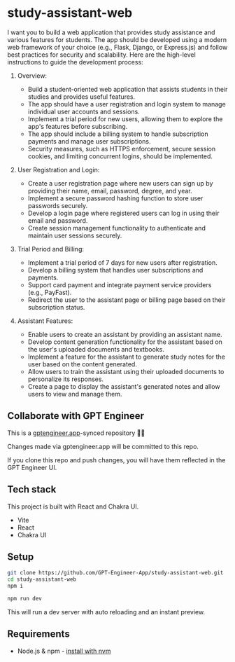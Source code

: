 # study-assistant-web

I want you to build a web application that provides study assistance and various features for students. The app should be developed using a modern web framework of your choice (e.g., Flask, Django, or Express.js) and follow best practices for security and scalability. Here are the high-level instructions to guide the development process:

1. Overview:
   - Build a student-oriented web application that assists students in their studies and provides useful features.
   - The app should have a user registration and login system to manage individual user accounts and sessions.
   - Implement a trial period for new users, allowing them to explore the app's features before subscribing.
   - The app should include a billing system to handle subscription payments and manage user subscriptions.
   - Security measures, such as HTTPS enforcement, secure session cookies, and limiting concurrent logins, should be implemented.

2. User Registration and Login:
   - Create a user registration page where new users can sign up by providing their name, email, password, degree, and year.
   - Implement a secure password hashing function to store user passwords securely.
   - Develop a login page where registered users can log in using their email and password.
   - Create session management functionality to authenticate and maintain user sessions securely.

3. Trial Period and Billing:
   - Implement a trial period of 7 days for new users after registration.
   - Develop a billing system that handles user subscriptions and payments.
   - Support card payment and integrate payment service providers (e.g., PayFast).
    - Redirect the user to the assistant page or billing page based on their subscription status.

4. Assistant Features:
   - Enable users to create an assistant by providing an assistant name.
   - Develop content generation functionality for the assistant based on the user's uploaded documents and textbooks.
   - Implement a feature for the assistant to generate study notes for the user based on the content generated.
   - Allow users to train the assistant using their uploaded documents to personalize its responses.
   - Create a page to display the assistant's generated notes and allow users to view and manage them.


## Collaborate with GPT Engineer

This is a [gptengineer.app](https://gptengineer.app)-synced repository 🌟🤖

Changes made via gptengineer.app will be committed to this repo.

If you clone this repo and push changes, you will have them reflected in the GPT Engineer UI.

## Tech stack

This project is built with React and Chakra UI.

- Vite
- React
- Chakra UI

## Setup

```sh
git clone https://github.com/GPT-Engineer-App/study-assistant-web.git
cd study-assistant-web
npm i
```

```sh
npm run dev
```

This will run a dev server with auto reloading and an instant preview.

## Requirements

- Node.js & npm - [install with nvm](https://github.com/nvm-sh/nvm#installing-and-updating)
